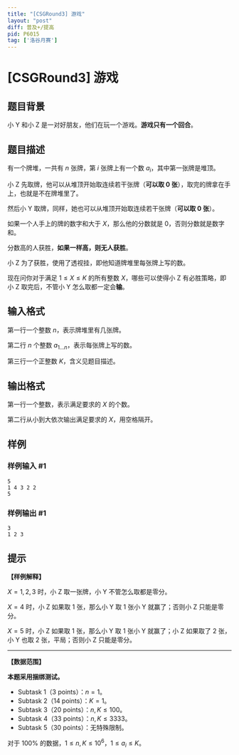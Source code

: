 ```yaml
---
title: "[CSGRound3] 游戏"
layout: "post"
diff: 普及+/提高
pid: P6015
tag: ['洛谷月赛']
---
```

# [CSGRound3] 游戏
## 题目背景

小 Y 和小 Z 是一对好朋友，他们在玩一个游戏。**游戏只有一个回合**。
## 题目描述

有一个牌堆，一共有 $n$ 张牌，第 $i$ 张牌上有一个数 $a_i$，其中第一张牌是堆顶。

小 Z 先取牌，他可以从堆顶开始取连续若干张牌（**可以取 $0$ 张**），取完的牌拿在手上，也就是不在牌堆里了。

然后小 Y 取牌，同样，她也可以从堆顶开始取连续若干张牌（**可以取 $0$ 张**）。

如果一个人手上的牌的数字和大于 $X$，那么他的分数就是 $0$，否则分数就是数字和。

分数高的人获胜，**如果一样高，则无人获胜**。

小 Z 为了获胜，使用了透视挂，即他知道牌堆里每张牌上写的数。

现在问你对于满足 $1 \leq X \leq K$ 的所有整数 $X$，哪些可以使得小 Z 有必胜策略，即小 Z 取完后，不管小 Y 怎么取都一定会**输**。
## 输入格式

第一行一个整数 $n$，表示牌堆里有几张牌。

第二行 $n$ 个整数 $a_{1\dots n}$，表示每张牌上写的数。

第三行一个正整数 $K$，含义见题目描述。
## 输出格式

第一行一个整数，表示满足要求的 $X$ 的个数。

第二行从小到大依次输出满足要求的 $X$，用空格隔开。
## 样例

### 样例输入 #1
```
5
1 4 3 2 2
5

```
### 样例输出 #1
```
3
1 2 3

```
## 提示

**【样例解释】**

$X=1,2,3$ 时，小 Z 取一张牌，小 Y 不管怎么取都是零分。

$X=4$ 时，小 Z 如果取 $1$ 张，那么小 Y 取 $1$ 张小 Y 就赢了；否则小 Z 只能是零分。

$X=5$ 时，小 Z 如果取 $1$ 张，那么小 Y 取 $1$ 张小 Y 就赢了；小 Z 如果取了 $2$ 张，小 Y 也取 $2$ 张，平局；否则小 Z 只能是零分。

---

**【数据范围】**

**本题采用捆绑测试。**

- Subtask 1（3 points）：$n = 1$。
- Subtask 2（14 points）：$K= 1$。
- Subtask 3（20 points）：$n,K \le 100$。
- Subtask 4（33 points）：$n , K \le 3333$。
- Subtask 5（30 points）：无特殊限制。

对于 $100\%$ 的数据，$1\leq n,K \leq 10^6$，$1\leq a_i \leq K$。


